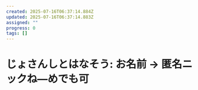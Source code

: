 ```yaml
---
created: 2025-07-16T06:37:14.884Z
updated: 2025-07-16T06:37:14.883Z
assigned: ""
progress: 0
tags: []
---
```


# じょさんしとはなそう: お名前 -> 匿名ニックね―めでも可
